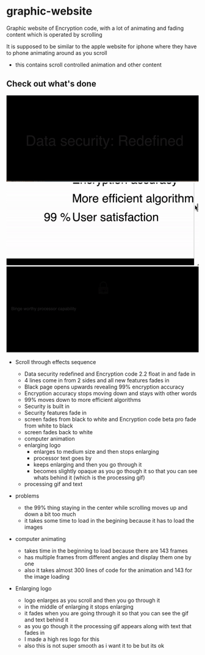 # graphic-website
Graphic website of Encryption code, with a lot of animating and fading content which is operated by scrolling

It is supposed to be similar to the apple website for iphone where they have to phone animating around as you scroll
- this contains scroll controlled animation and other content

## Check out what's done 
![](Encryption_code_website.gif)
![](ezgif.com-gif-maker-1.gif)
![](enlarging.gif)

- Scroll through effects sequence
  - Data security redefined and Encryption code 2.2 float in and fade in
  - 4 lines come in from 2 sides and all new features fades in
  - Black page opens upwards revealing 99% encryption accuracy
  - Encryption accuracy stops moving down and stays with other words
  - 99% moves down to more efficient algorithms
  - Security is built in
  - Security features fade in
  - screen fades from black to white and Encryption code beta pro fade from white to black
  - screen fades back to white
  - computer animation
  - enlarging logo
    - enlarges to medium size and then stops enlarging
    - processor text goes by
    - keeps enlarging and then you go through it
    - becomes slightly opaque as you go though it so that you can see whats behind it (which is the processing gif)
  - processing gif and text

- problems
  - the 99% thing staying in the center while scrolling moves up and down a bit too much
  - it takes some time to load in the begining because it has to load the images

- computer animating
  - takes time in the beginning to load because there are 143 frames
  - has multiple frames from different angles and display them one by one
  - also it takes almost 300 lines of code for the animation and 143 for the image loading

- Enlarging logo
  - logo enlarges as you scroll and then you go through it
  - in the middle of enlarging it stops enlarging
  - it fades when you are going through it so that you can see the gif and text behind it
  - as you go though it the processing gif appears along with text that fades in
  - I made a high res logo for this
  - also this is not super smooth as i want it to be but its ok
